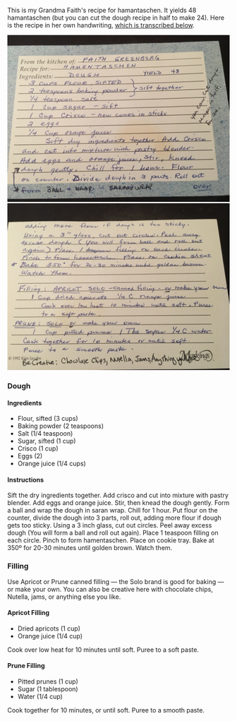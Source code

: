 This is my Grandma Faith's recipe for hamantaschen. It yields 48 hamantaschen (but you can cut the dough recipe in half to make 24). Here is the recipe in her own handwriting, [which is transcribed below](#dough).

![Hamentaschen recipe 1](/img/hamentaschen-1.jpg)
![Hamentaschen recipe 2](/img/hamentaschen-2.jpg)

<h3 id="dough">Dough</h3>

#### Ingredients
* Flour, sifted (3 cups)
* Baking powder (2 teaspoons)
* Salt (1/4 teaspoon)
* Sugar, sifted (1 cup)
* Crisco (1 cup)
* Eggs (2)
* Orange juice (1/4 cups)

#### Instructions
Sift the dry ingredients together. Add crisco and cut into mixture with pastry blender. Add eggs and orange juice. Stir, then knead the dough gently. Form a ball and wrap the dough in saran wrap. Chill for 1 hour. Put flour on the counter, divide the dough into 3 parts, roll out, adding more flour if dough gets too sticky. Using a 3 inch glass, cut out circles. Peel away excess dough (You will form a ball and roll out again). Place 1 teaspoon filling on each circle. Pinch to form hamentaschen.  Place on cookie tray. Bake at 350º for 20-30 minutes until golden brown. Watch them.

### Filling
Use Apricot or Prune canned filling — the Solo brand is good for baking — or make your own. You can also be creative here with chocolate chips, Nutella, jams, or anything else you like.

#### Apricot Filling
* Dried apricots (1 cup)
* Orange juice (1/4 cup)

Cook over low heat for 10 minutes until soft. Puree to a soft paste.

#### Prune Filling
* Pitted prunes (1 cup)
* Sugar (1 tablespoon)
* Water (1/4 cup)

Cook together for 10 minutes, or until soft. Puree to a smooth paste.

